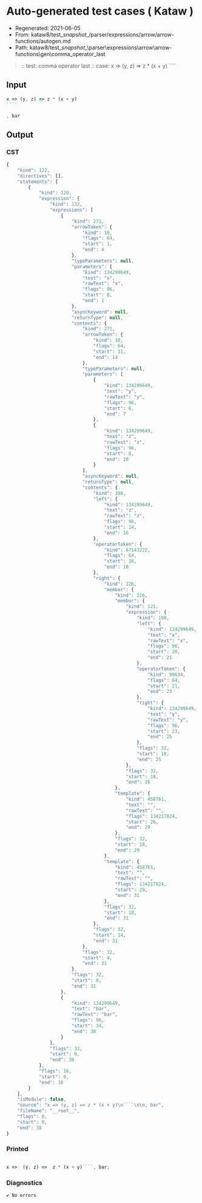 # Auto-generated test cases ( Kataw )
- Regenerated: 2021-06-05
- From: kataw8/test\__snapshot__/parser/expressions/arrow/arrow-functions/autogen.md
- Path: kataw8/test\__snapshot__\parser\expressions\arrow\arrow-functions\gen\comma_operator_last
> :: test: comma operator last
> :: case: x => (y, z) => z * (x + y)
>          ````
>          
>          
## Input

`````js
x => (y, z) => z * (x + y)
````

, bar
`````
## Output

### CST

```javascript
{
    "kind": 122,
    "directives": [],
    "statements": [
        {
            "kind": 120,
            "expression": {
                "kind": 132,
                "expressions": [
                    {
                        "kind": 271,
                        "arrowToken": {
                            "kind": 10,
                            "flags": 64,
                            "start": 1,
                            "end": 4
                        },
                        "typeParameters": null,
                        "parameters": {
                            "kind": 134299649,
                            "text": "x",
                            "rawText": "x",
                            "flags": 96,
                            "start": 0,
                            "end": 1
                        },
                        "asyncKeyword": null,
                        "returnType": null,
                        "contents": {
                            "kind": 271,
                            "arrowToken": {
                                "kind": 10,
                                "flags": 64,
                                "start": 11,
                                "end": 14
                            },
                            "typeParameters": null,
                            "parameters": [
                                {
                                    "kind": 134299649,
                                    "text": "y",
                                    "rawText": "y",
                                    "flags": 96,
                                    "start": 6,
                                    "end": 7
                                },
                                {
                                    "kind": 134299649,
                                    "text": "z",
                                    "rawText": "z",
                                    "flags": 96,
                                    "start": 8,
                                    "end": 10
                                }
                            ],
                            "asyncKeyword": null,
                            "returnType": null,
                            "contents": {
                                "kind": 198,
                                "left": {
                                    "kind": 134299649,
                                    "text": "z",
                                    "rawText": "z",
                                    "flags": 96,
                                    "start": 14,
                                    "end": 16
                                },
                                "operatorToken": {
                                    "kind": 67143222,
                                    "flags": 64,
                                    "start": 16,
                                    "end": 18
                                },
                                "right": {
                                    "kind": 226,
                                    "member": {
                                        "kind": 226,
                                        "member": {
                                            "kind": 121,
                                            "expression": {
                                                "kind": 198,
                                                "left": {
                                                    "kind": 134299649,
                                                    "text": "x",
                                                    "rawText": "x",
                                                    "flags": 96,
                                                    "start": 20,
                                                    "end": 21
                                                },
                                                "operatorToken": {
                                                    "kind": 99634,
                                                    "flags": 64,
                                                    "start": 21,
                                                    "end": 23
                                                },
                                                "right": {
                                                    "kind": 134299649,
                                                    "text": "y",
                                                    "rawText": "y",
                                                    "flags": 96,
                                                    "start": 23,
                                                    "end": 25
                                                },
                                                "flags": 32,
                                                "start": 18,
                                                "end": 25
                                            },
                                            "flags": 32,
                                            "start": 18,
                                            "end": 26
                                        },
                                        "template": {
                                            "kind": 458761,
                                            "text": "",
                                            "rawText": "",
                                            "flags": 134217824,
                                            "start": 26,
                                            "end": 29
                                        },
                                        "flags": 32,
                                        "start": 18,
                                        "end": 29
                                    },
                                    "template": {
                                        "kind": 458761,
                                        "text": "",
                                        "rawText": "",
                                        "flags": 134217824,
                                        "start": 29,
                                        "end": 31
                                    },
                                    "flags": 32,
                                    "start": 18,
                                    "end": 31
                                },
                                "flags": 32,
                                "start": 14,
                                "end": 31
                            },
                            "flags": 32,
                            "start": 4,
                            "end": 31
                        },
                        "flags": 32,
                        "start": 0,
                        "end": 31
                    },
                    {
                        "kind": 134299649,
                        "text": "bar",
                        "rawText": "bar",
                        "flags": 96,
                        "start": 34,
                        "end": 38
                    }
                ],
                "flags": 32,
                "start": 0,
                "end": 38
            },
            "flags": 16,
            "start": 0,
            "end": 38
        }
    ],
    "isModule": false,
    "source": "x => (y, z) => z * (x + y)\n````\n\n, bar",
    "fileName": "__root__",
    "flags": 0,
    "start": 0,
    "end": 38
}
```

### Printed

```javascript

x =>  (y, z) =>  z * (x + y)````, bar;
```

### Diagnostics

```javascript
✔ No errors
```

